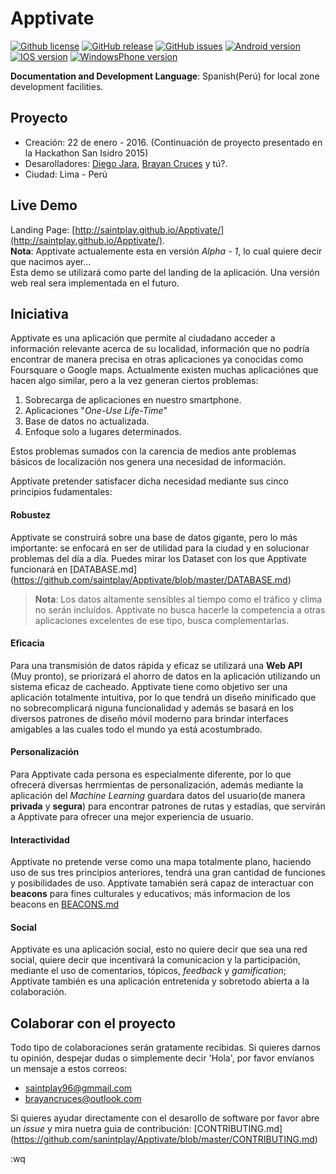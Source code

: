 # Apptivate #
[![Github license](https://img.shields.io/github/license/saintplay/Apptivate.svg)](#)
[![GitHub release](https://img.shields.io/github/release/saintplay/Apptivate.svg)](#)
[![GitHub issues](https://img.shields.io/github/issues/saintplay/Apptivate.svg)](#)
[![Android version](http://saintplay.github.io/Apptivate/assets/badge/android.svg)](#)
[![IOS version](http://saintplay.github.io/Apptivate/assets/badge/ios.svg)](#)
[![WindowsPhone version](http://saintplay.github.io/Apptivate/assets/badge/windowsphone.svg)](#)

**Documentation and Development Language**: Spanish(Perú) for local zone development facilities.

## Proyecto ##
- Creación: 22 de enero - 2016. (Continuación de proyecto presentado en la Hackathon San Isidro 2015)
- Desarolladores: [Diego Jara](https://github.com/djap96), [Brayan Cruces](https://github.com/brayancruces) y tú?.
- Ciudad: Lima - Perú

## Live Demo ##
Landing Page: [http://saintplay.github.io/Apptivate/](http://saintplay.github.io/Apptivate/).  
**Nota**: Apptivate actualemente esta en versión *Alpha - 1*, lo cual quiere decir que nacimos ayer...  
Esta demo se utilizará como parte del landing de la aplicación. Una versión web real sera implementada en el futuro.

## Iniciativa ##
Apptivate es una aplicación que permite al ciudadano acceder a información relevante acerca de su localidad, información que no podría encontrar de manera precisa en otras aplicaciones ya conocidas como Foursquare o Google maps.
Actualmente existen muchas aplicaciónes que hacen algo similar, pero a la vez generan ciertos problemas:

1. Sobrecarga de aplicaciones en nuestro smartphone.
2. Aplicaciones "*One-Use Life-Time*"
3. Base de datos no actualizada.
4. Enfoque solo a lugares determinados.

Estos problemas sumados con la carencia de medios ante problemas básicos de localización nos genera una necesidad de información.

Apptivate pretender satisfacer dicha necesidad mediante sus cinco principios fudamentales:

#### Robustez ####
Apptivate se construirá sobre una base de datos gigante, pero lo más imṕortante: se enfocará en ser de utilidad para la ciudad y en solucionar problemas del día a día. Puedes mirar los Dataset con los que Apptivate funcionará en [DATABASE.md] (https://github.com/saintplay/Apptivate/blob/master/DATABASE.md)
> **Nota**: Los datos altamente sensibles al tiempo como el tráfico y clima no serán incluídos. Apptivate no busca hacerle la competencia a otras aplicaciones excelentes de ese tipo, busca complementarlas.

#### Eficacia ####
Para una transmisión de datos rápida y eficaz se utilizará una **Web API** (Muy pronto), se priorizará el ahorro de datos en la aplicación utilizando un sistema eficaz de cacheado. Apptivate tiene como objetivo ser una aplicación totalmente intuitiva, por lo que tendrá un diseño minificado que no sobrecomplicará niguna funcionalidad y además se basará en los diversos patrones de diseño móvil moderno para brindar interfaces amigables a las cuales todo el mundo ya está acostumbrado. 

#### Personalización ####
Para Apptivate cada persona es especialmente diferente, por lo que ofrecerá diversas herrmientas de personalización, además mediante la aplicación del *Machine Learning* guardara datos del usuario(de manera **privada** y **segura**) para encontrar patrones de rutas y estadías, que servirán a Apptivate para ofrecer una mejor experiencia de usuario.

#### Interactividad ####
Apptivate no pretende verse como una mapa totalmente plano, haciendo uso de sus tres principios anteriores, tendrá una gran cantidad de funciones y posibilidades de uso. Apptivate tamabién será capaz de interactuar con **beacons** para fines culturales y educativos; más informacion de los beacons en [BEACONS.md](https://github.com/saintplay/Apptivate/blob/master/BEACONS.md)

#### Social ####
Apptivate es una aplicación social, esto no quiere decir que sea una red social, quiere decir que incentivará la comunicacion y la participación, mediante el uso de comentarios, tópicos, *feedback* y  *gamification*; Apptivate también es una aplicación entretenida y sobretodo abierta a la colaboración.


## Colaborar con el proyecto ##
Todo tipo de colaboraciones serán gratamente recibidas. Si quieres darnos tu opinión, despejar dudas o simplemente decir 'Hola', por favor envíanos un mensaje a estos correos:

- saintplay96@gmmail.com
- brayancruces@outlook.com

Si quieres ayudar directamente con el desarollo de software por favor abre un *issue* y mira nuetra guia de contribución: [CONTRIBUTING.md] (https://github.com/sanintplay/Apptivate/blob/master/CONTRIBUTING.md)

:wq
